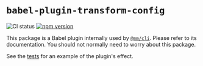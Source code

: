 # `babel-plugin-transform-config`

![CI status](https://github.com/joshwilsonvu/mm/workflows/CI/badge.svg)
[![npm version](https://img.shields.io/npm/v/@mm/babel-plugin-transform-config)](https://yarnpkg.com/package/@mm/babel-plugin-transform-config)

This package is a Babel plugin internally used by [`@mm/cli`](../cli).
Please refer to its documentation. You should not normally need to
worry about this package.

See the [tests](./__tests__/babel-plugin-transform-config.test.js) for an example of
the plugin's effect.
